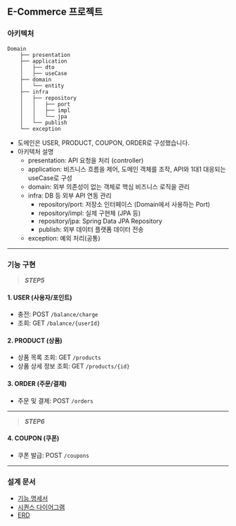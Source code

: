 ## E-Commerce 프로젝트
### 아키텍처
```
Domain
    ├── presentation
    ├── application 
    │   ├── dto
    │   ├── useCase
    ├── domain
    │   └── entity
    ├── infra
    │   ├── repository
    │   │   ├── port
    │   │   ├── impl
    │   │   └── jpa
    │   └── publish
    └── exception
```
- 도메인은 USER, PRODUCT, COUPON, ORDER로 구성했습니다.
- 아키텍처 설명
  - presentation: API 요청을 처리 (controller)
  - application: 비즈니스 흐름을 제어, 도메인 객체를 조작, API와 1대1 대응되는 useCase로 구성
  - domain: 외부 의존성이 없는 객체로 핵심 비즈니스 로직을 관리
  - infra: DB 등 외부 API 연동 관리
    - repository/port: 저장소 인터페이스 (Domain에서 사용하는 Port)
    - repository/impl: 실제 구현체 (JPA 등)
    - repository/jpa: Spring Data JPA Repository
    - publish: 외부 데이터 플랫폼 데이터 전송
  - exception: 예외 처리(공통)

---
### 기능 구현
> ***STEP5***
#### 1. USER (사용자/포인트)
- 충전: POST `/balance/charge`
- 조회: GET `/balance/{userId}`

#### 2. PRODUCT (상품)
- 상품 목록 조회: GET `/products`
- 상품 상세 정보 조회: GET `/products/{id}`

#### 3. ORDER (주문/결제)
- 주문 및 결제: POST `/orders`

---

> ***STEP6***
#### 4. COUPON (쿠폰)
- 쿠폰 발급: POST `/coupons`
---
### 설계 문서
- [기능 명세서](https://github.com/ssunnykku/e-commerce/blob/STEP3/docs/requirements_specification.md)
- [시퀀스 다이어그램](https://github.com/ssunnykku/e-commerce/tree/STEP3/docs/sequence)
- [ERD](https://github.com/ssunnykku/e-commerce/blob/STEP3/docs/erd.md)
